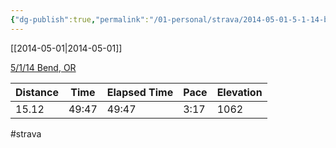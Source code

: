 ```yaml
---
{"dg-publish":true,"permalink":"/01-personal/strava/2014-05-01-5-1-14-bend-or/"}
---
```



[[2014-05-01\|2014-05-01]]

[5/1/14 Bend, OR](https://www.strava.com/activities/139726588)

| Distance | Time  | Elapsed Time | Pace | Elevation |
| -------- | ----- | ------------ | ---- | --------- |
| 15.12    | 49:47 | 49:47        | 3:17 | 1062      |




#strava
